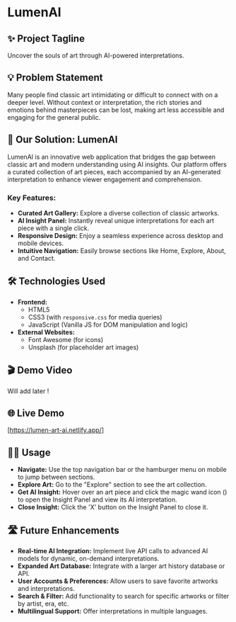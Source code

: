 # LumenAI

## ✨ Project Tagline
Uncover the souls of art through AI-powered interpretations.

## 💡 Problem Statement
Many people find classic art intimidating or difficult to connect with on a deeper level. Without context or interpretation, the rich stories and emotions behind masterpieces can be lost, making art less accessible and engaging for the general public.

## 🚀 Our Solution: LumenAI
LumenAI is an innovative web application that bridges the gap between classic art and modern understanding using AI insights. Our platform offers a curated collection of art pieces, each accompanied by an AI-generated interpretation to enhance viewer engagement and comprehension.

### Key Features:
* **Curated Art Gallery:** Explore a diverse collection of classic artworks.
* **AI Insight Panel:** Instantly reveal unique interpretations for each art piece with a single click.
* **Responsive Design:** Enjoy a seamless experience across desktop and mobile devices.
* **Intuitive Navigation:** Easily browse sections like Home, Explore, About, and Contact.

## 🛠 Technologies Used
* **Frontend:**
    * HTML5
    * CSS3 (with `responsive.css` for media queries)
    * JavaScript (Vanilla JS for DOM manipulation and logic)
* **External Websites:**
    * Font Awesome (for icons)
    * Unsplash (for placeholder art images)

## 🎬 Demo Video
Will add later !

## 🌐 Live Demo
[https://lumen-art-ai.netlify.app/]

## 🧑‍💻 Usage
* **Navigate:** Use the top navigation bar or the hamburger menu on mobile to jump between sections.
* **Explore Art:** Go to the "Explore" section to see the art collection.
* **Get AI Insight:** Hover over an art piece and click the magic wand icon (<i class="fa-solid fa-wand-magic-sparkles"></i>) to open the Insight Panel and view its AI interpretation.
* **Close Insight:** Click the 'X' button on the Insight Panel to close it.

## 🛣 Future Enhancements
* **Real-time AI Integration:** Implement live API calls to advanced AI models for dynamic, on-demand interpretations.
* **Expanded Art Database:** Integrate with a larger art history database or API.
* **User Accounts & Preferences:** Allow users to save favorite artworks and interpretations.
* **Search & Filter:** Add functionality to search for specific artworks or filter by artist, era, etc.
* **Multilingual Support:** Offer interpretations in multiple languages.